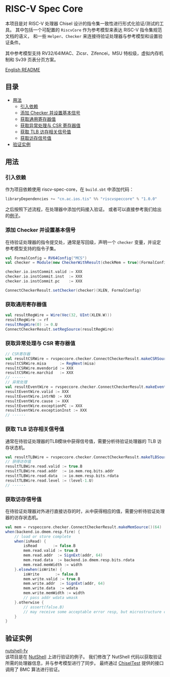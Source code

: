 # RISC-V Spec Core

本项目是对 RISC-V 处理器 Chisel 设计的指令集一致性进行形式化验证/测试的工具。
其中包括一个可配置的 `RiscvCore` 作为参考模型来表达 RISC-V 指令集规范文档的语义，
和一些 `Helper`、`Checker` 来连接待验证处理器与参考模型和设置验证条件。

其中参考模型支持 RV32/64IMAC、Zicsr、Zifencei，MSU 特权级，虚拟内存机制和 Sv39 页表分页方案。

[English README](README.md)

## 目录 <!-- omit in toc -->

- [用法](#用法)
  - [引入依赖](#引入依赖)
  - [添加 Checker 并设置基本信号](#添加-checker-并设置基本信号)
  - [获取通用寄存器值](#获取通用寄存器值)
  - [获取异常处理与 CSR 寄存器值](#获取异常处理与-csr-寄存器值)
  - [获取 TLB 访存相关信号值](#获取-tlb-访存相关信号值)
  - [获取访存信号值](#获取访存信号值)
- [验证实例](#验证实例)

## 用法

### 引入依赖

作为项目依赖使用 riscv-spec-core，在 `build.sbt` 中添加代码：

```scala
libraryDependencies += "cn.ac.ios.tis" %% "riscvspeccore" % "1.0.0"
```

之后按照下述流程，在处理器中添加代码接入验证。
或者可以直接参考我们给出的[例子](#验证实例)。

### 添加 Checker 并设置基本信号

在待验证处理器的指令提交处，通常是写回级，声明一个 `checker` 变量，并设定参考模型支持的指令子集。

```scala
val FormalConfig = RV64Config("MCS")
val checker = Module(new CheckerWithResult(checkMem = true)(FormalConfig))

checker.io.instCommit.valid := XXX
checker.io.instCommit.inst  := XXX
checker.io.instCommit.pc    := XXX

ConnectCheckerResult.setChecker(checker)(XLEN, FormalConfig)
```

### 获取通用寄存器值

```scala
val resultRegWire = Wire(Vec(32, UInt(XLEN.W)))
resultRegWire := rf
resultRegWire(0) := 0.U
ConnectCheckerResult.setRegSource(resultRegWire)
```

### 获取异常处理与 CSR 寄存器值

```scala
// CSR寄存器
val resultCSRWire = rvspeccore.checker.ConnectCheckerResult.makeCSRSource()(64, FormalConfig)
resultCSRWire.misa      := RegNext(misa)
resultCSRWire.mvendorid := XXX
resultCSRWire.marchid   := XXX
// ······
// 异常处理
val resultEventWire = rvspeccore.checker.ConnectCheckerResult.makeEventSource()(64, FormalConfig)
resultEventWire.valid := XXX
resultEventWire.intrNO := XXX
resultEventWire.cause := XXX
resultEventWire.exceptionPC := XXX
resultEventWire.exceptionInst := XXX
// ······
```

### 获取 TLB 访存相关信号值

通常在待验证处理器的TLB模块中获得信号值，需要分析待验证处理器的 TLB 访存状态机。

```scala
val resultTLBWire = rvspeccore.checker.ConnectCheckerResult.makeTLBSource(if(tlbname == "itlb") false else true)(64)
// 获得访存值
resultTLBWire.read.valid := true.B
resultTLBWire.read.addr  := io.mem.req.bits.addr
resultTLBWire.read.data  := io.mem.resp.bits.rdata
resultTLBWire.read.level := (level-1.U)
// ······
```

### 获取访存信号值

在待验证处理器对外进行直接访存的时，从中获得相应的值，需要分析待验证处理器的访存状态机。

```scala
val mem = rvspeccore.checker.ConnectCheckerResult.makeMemSource()(64)
when(backend.io.dmem.resp.fire) {
    // load or store complete
    when(isRead) {
        isRead       := false.B
        mem.read.valid := true.B
        mem.read.addr  := SignExt(addr, 64)
        mem.read.data  := backend.io.dmem.resp.bits.rdata
        mem.read.memWidth := width
    }.elsewhen(isWrite) {
        isWrite       := false.B
        mem.write.valid := true.B
        mem.write.addr  := SignExt(addr, 64)
        mem.write.data  := wdata
        mem.write.memWidth := width
        // pass addr wdata wmask
    }.otherwise {
        // assert(false.B)
        // may receive some acceptable error resp, but microstructure can handle
    }
}
```

## 验证实例

[nutshell-fv](https://github.com/iscas-tis/nutshell-fv)  
该项目是在 [NutShell](https://github.com/OSCPU/NutShell) 上进行验证的例子。
我们修改了 NutShell 代码以获取验证所需的处理器信息，并与参考模型进行了同步。
最终通过 [ChiselTest](https://github.com/ucb-bar/chiseltest) 提供的接口调用了 BMC 算法进行验证。

